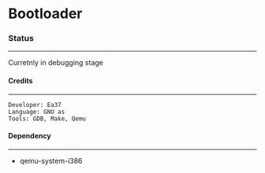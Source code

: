 # Bootloader

### Status
---
Curretnly in debugging stage

#### Credits
---
```
Developer: Ea37
Language: GNU as
Tools: GDB, Make, Qemu
```

#### Dependency
---
- qemu-system-i386